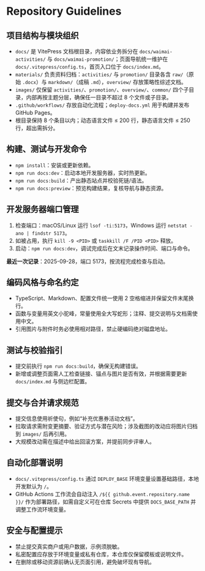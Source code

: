 # Repository Guidelines

## 项目结构与模块组织
- `docs/` 是 VitePress 文档根目录，内容依业务拆分在 `docs/waimai-activities/` 与 `docs/waimai-promotion/`；页面导航统一维护在 `docs/.vitepress/config.ts`，首页入口位于 `docs/index.md`。
- `materials/` 负责资料归档：`activities/` 与 `promotion/` 目录各含 `raw/`（原始 `.docx`）与 `markdown/`（成稿 `.md`），`overview/` 存放策略性综述文档。
- `images/` 仅保留 `activities/`、`promotion/`、`overview/`、`common/` 四个子目录，内部再按主题分层，确保任一目录不超过 8 个文件或子目录。
- `.github/workflows/` 存放自动化流程；`deploy-docs.yml` 用于构建并发布 GitHub Pages。
- 根目录保持 8 个条目以内；动态语言文件 ≤ 200 行，静态语言文件 ≤ 250 行，超出需拆分。

## 构建、测试与开发命令
- `npm install`：安装或更新依赖。
- `npm run docs:dev`：启动本地开发服务器，实时热更新。
- `npm run docs:build`：产出静态站点并校验死链/语法。
- `npm run docs:preview`：预览构建结果，复核导航与静态资源。

## 开发服务器端口管理
1. 检查端口：macOS/Linux 运行 `lsof -ti:5173`，Windows 运行 `netstat -ano | findstr 5173`。
2. 如被占用，执行 `kill -9 <PID>` 或 `taskkill /F /PID <PID>` 释放。
3. 启动：`npm run docs:dev`，调试完成后在文末记录操作时间、端口与命令。

**最近一次记录**：2025-09-28，端口 5173，按流程完成检查与启动。

## 编码风格与命名约定
- TypeScript、Markdown、配置文件统一使用 2 空格缩进并保留文件末尾换行。
- 函数与变量用英文小驼峰，常量使用全大写蛇形；注释、提交说明与文档需使用中文。
- 引用图片与附件时务必使用相对路径，禁止硬编码绝对磁盘地址。

## 测试与校验指引
- 提交前执行 `npm run docs:build`，确保无构建错误。
- 新增或调整页面需人工检查链接、锚点与图片是否有效，并根据需要更新 `docs/index.md` 与侧边栏配置。

## 提交与合并请求规范
- 提交信息使用祈使句，例如“补充优惠券活动文档”。
- 拉取请求需附变更摘要、验证方式与潜在风险；涉及截图的改动应将图片归档到 `images/` 后再引用。
- 大规模改动需在描述中给出回滚方案，并提前同步评审人。

## 自动化部署说明
- `docs/.vitepress/config.ts` 通过 `DEPLOY_BASE` 环境变量设置基础路径，本地开发默认为 `/`。
- GitHub Actions 工作流会自动注入 `/${{ github.event.repository.name }}/` 作为部署路径，如需自定义可在仓库 Secrets 中提供 `DOCS_BASE_PATH` 并调整工作流环境变量。

## 安全与配置提示
- 禁止提交真实商户或用户数据，示例须脱敏。
- 私密配置应存放于环境变量或私有仓库，本仓库仅保留模板或说明文件。
- 在删除或移动资源前确认无页面引用，避免破坏现有导航。
